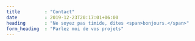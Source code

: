 ```yaml
---
title         : "Contact"
date          : 2019-12-23T20:17:01+06:00
heading       : "Ne soyez pas timide, dites <span>bonjours.</span>"
form_heading  : "Parlez moi de vos projets"
---
```



